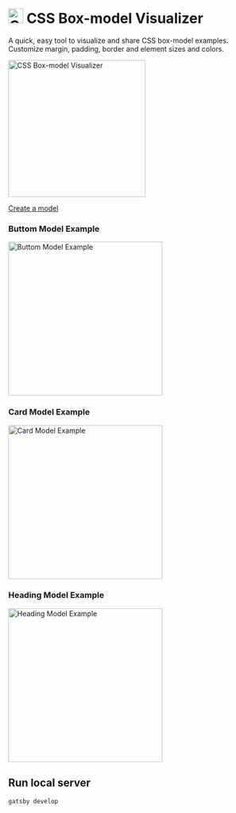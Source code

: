 <h1>
  <img width="30" alt="CSS Box-model Visualizer" src="https://user-images.githubusercontent.com/3717760/63388648-033a3800-c35e-11e9-86b8-9febb99d1655.png">
    CSS Box-model Visualizer
</h1>

A quick, easy tool to visualize and share CSS box-model examples. Customize margin, padding, border and element sizes and colors.

<a href="https://box-model-visualizer.netlify.com/model">
  <img width="276" alt="CSS Box-model Visualizer" src="https://user-images.githubusercontent.com/3717760/63387735-15ff3d80-c35b-11e9-993c-2b23d4d6cbcf.png">
</a>

[Create a model](https://box-model-visualizer.netlify.com/model)

### Buttom Model Example

<a href="https://box-model-visualizer.netlify.com/model/?mt=0&mr=16&mb=0&ml=0&mlb=margin&mbc=%23ff3f53&mlbc=%23303030&mlbv=true&mlbp=orm&muc=%23ffffff&mtuv=false&mruv=true&mbuv=false&mluv=false&bt=1&br=1&bb=1&bl=1&blb=border&bbc=%23ff8f00&blbc=%23303030&blbv=false&blbp=itl&buc=%23303030&btuv=false&bruv=false&bbuv=false&bluv=false&pt=8&pr=8&pb=8&pl=8&plb=padding&pbc=%2328e070&plbc=%23303030&plbv=true&plbp=itl&puc=%23303030&ptuv=true&pruv=true&pbuv=true&pluv=true&ew=150&eh=75&elb=button&ebc=%2300beff&elbc=%23ffffff&elbv=true&elbp=imc&euc=%23303030&ewuv=false&ehuv=false">
  <img width="310" alt="Buttom Model Example" src="https://user-images.githubusercontent.com/3717760/63553872-a6bb5200-c4f0-11e9-9e9a-ed6eec185f0a.png">
</a>

### Card Model Example

<a href="https://box-model-visualizer.netlify.com/model/?mt=0&mr=0&mb=32&ml=0&mlb=margin&mbc=%23ff3f53&mlbc=%23ffffff&mlbv=true&mlbp=ibl&muc=%23ffffff&mtuv=false&mruv=false&mbuv=true&mluv=false&bt=4&br=4&bb=4&bl=4&blb=border&bbc=%23ff8f00&blbc=%23303030&blbv=true&blbp=otl&buc=%23303030&btuv=false&bruv=false&bbuv=false&bluv=false&pt=16&pr=4&pb=16&pl=4&plb=padding&pbc=%2328e070&plbc=%23303030&plbv=true&plbp=ibl&puc=%23303030&ptuv=true&pruv=true&pbuv=true&pluv=true&ew=250&eh=150&elb=card&ebc=%2300beff&elbc=%23ffffff&elbv=true&elbp=itl&euc=%23303030&ewuv=true&ehuv=true">
  <img width="310" alt="Card Model Example" src="https://user-images.githubusercontent.com/3717760/63553873-a6bb5200-c4f0-11e9-93c2-3e56a7574867.png">
</a>

### Heading Model Example

<a href="https://box-model-visualizer.netlify.com/model/?mt=8&mr=0&mb=16&ml=0&mlb=margin&mbc=%23ff3f53&mlbc=%23ffffff&mlbv=true&mlbp=ibl&muc=%23ffffff&mtuv=true&mruv=false&mbuv=true&mluv=false&bt=0&br=0&bb=0&bl=0&blb=border&bbc=%23ff8f00&blbc=%23303030&blbv=false&blbp=itl&buc=%23303030&btuv=false&bruv=false&bbuv=false&bluv=false&pt=0&pr=0&pb=0&pl=0&plb=padding&pbc=%2328e070&plbc=%23303030&plbv=false&plbp=ibl&puc=%23303030&ptuv=false&pruv=false&pbuv=false&pluv=false&ew=300&eh=50&elb=heading&ebc=%2300beff&elbc=%23ffffff&elbv=true&elbp=imc&euc=%23303030&ewuv=false&ehuv=false">
  <img width="310" alt="Heading Model Example" src="https://user-images.githubusercontent.com/3717760/63553874-a6bb5200-c4f0-11e9-8dab-e6514a9f17d9.png">
</a>


## Run local server

```gatsby develop```
